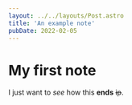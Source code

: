 ```yaml
---
layout: ../../layouts/Post.astro
title: 'An example note'
pubDate: 2022-02-05
---
```

# My first note
I just want to *see* how this __ends__ ~~ip~~.